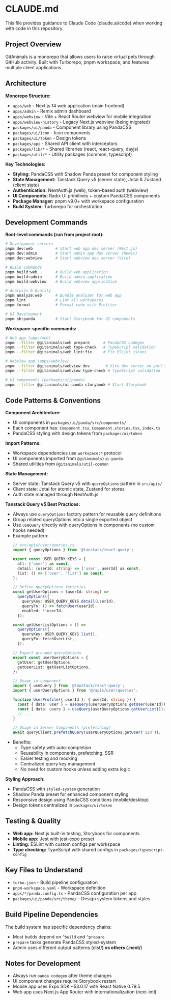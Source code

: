 # CLAUDE.md

This file provides guidance to Claude Code (claude.ai/code) when working with code in this repository.

## Project Overview

GitAnimals is a monorepo that allows users to raise virtual pets through GitHub activity. Built with Turborepo, pnpm workspace, and features multiple client applications.

## Architecture

**Monorepo Structure:**
- `apps/web` - Next.js 14 web application (main frontend)  
- `apps/admin` - Remix admin dashboard
- `apps/webview` - Vite + React Router webview for mobile integration
- `apps/webview-history` - Legacy Next.js webview (being migrated)
- `packages/ui/panda` - Component library using PandaCSS
- `packages/ui/icon` - Icon components  
- `packages/ui/token` - Design tokens
- `packages/api` - Shared API client with interceptors
- `packages/lib/*` - Shared libraries (react, react-query, dayjs)
- `packages/util/*` - Utility packages (common, typescript)

**Key Technologies:**
- **Styling:** PandaCSS with Shadow Panda preset for component styling
- **State Management:** Tanstack Query v5 (server state), Jotai & Zustand (client state)  
- **Authentication:** NextAuth.js (web), token-based auth (webview)
- **UI Components:** Radix UI primitives + custom PandaCSS components
- **Package Manager:** pnpm v9.0+ with workspace configuration
- **Build System:** Turborepo for orchestration

## Development Commands

**Root-level commands (run from project root):**
```bash
# Development servers
pnpm dev:web          # Start web app dev server (Next.js)
pnpm dev:admin        # Start admin app dev server (Remix)
pnpm dev:webview      # Start webview dev server (Vite)

# Build commands
pnpm build:web        # Build web application
pnpm build:admin      # Build admin application  
pnpm build:webview    # Build webview application

# Analysis & Quality
pnpm analyze:web      # Bundle analyzer for web app
pnpm lint             # Lint all workspaces
pnpm format           # Format code with Prettier

# UI Development
pnpm sb:panda         # Start Storybook for UI components
```

**Workspace-specific commands:**
```bash
# Web app (apps/web)
pnpm --filter @gitanimals/web prepare      # PandaCSS codegen
pnpm --filter @gitanimals/web type-check   # TypeScript validation
pnpm --filter @gitanimals/web lint:fix     # Fix ESLint issues

# Webview app (apps/webview) 
pnpm --filter @gitanimals/webview dev       # Vite dev server on port 3000
pnpm --filter @gitanimals/webview type-check # TypeScript validation

# UI components (packages/ui/panda)
pnpm --filter @gitanimals/ui-panda storybook # Start Storybook
```

## Code Patterns & Conventions

**Component Architecture:**
- UI components in `packages/ui/panda/src/components/`
- Each component has: `Component.tsx`, `Component.stories.tsx`, `index.ts`
- PandaCSS styling with design tokens from `packages/ui/token`

**Import Patterns:**
- Workspace dependencies use `workspace:*` protocol
- UI components imported from `@gitanimals/ui-panda`
- Shared utilities from `@gitanimals/util-common`

**State Management:**
- Server state: Tanstack Query v5 with `queryOptions` pattern in `src/apis/`
- Client state: Jotai for atomic state, Zustand for stores
- Auth state managed through NextAuth.js

**Tanstack Query v5 Best Practices:**
- Always use `queryOptions` factory pattern for reusable query definitions
- Group related queryOptions into a single exported object
- Use `useQuery` directly with queryOptions in components (no custom hooks needed)
- Example pattern:
  ```typescript
  // src/apis/user/queries.ts
  import { queryOptions } from '@tanstack/react-query';

  export const USER_QUERY_KEYS = {
    all: ['user'] as const,
    detail: (userId: string) => ['user', userId] as const,
    list: () => ['user', 'list'] as const,
  };

  // Define queryOptions factories
  const getUserOptions = (userId: string) =>
    queryOptions({
      queryKey: USER_QUERY_KEYS.detail(userId),
      queryFn: () => fetchUser(userId),
      enabled: !!userId,
    });

  const getUserListOptions = () =>
    queryOptions({
      queryKey: USER_QUERY_KEYS.list(),
      queryFn: fetchUserList,
    });

  // Export grouped queryOptions
  export const userQueryOptions = {
    getUser: getUserOptions,
    getUserList: getUserListOptions,
  };

  // Usage in component
  import { useQuery } from '@tanstack/react-query';
  import { userQueryOptions } from '@/apis/user/queries';

  function UserProfile({ userId }: { userId: string }) {
    const { data: user } = useQuery(userQueryOptions.getUser(userId));
    const { data: users } = useQuery(userQueryOptions.getUserList());
    // ...
  }

  // Usage in Server Components (prefetching)
  await queryClient.prefetchQuery(userQueryOptions.getUser('123'));
  ```
- Benefits:
  - Type safety with auto-completion
  - Reusability in components, prefetching, SSR
  - Easier testing and mocking
  - Centralized query key management
  - No need for custom hooks unless adding extra logic

**Styling Approach:**
- PandaCSS with `styled-system` generation
- Shadow Panda preset for enhanced component styling
- Responsive design using PandaCSS conditions (mobile/desktop)
- Design tokens centralized in `packages/ui/token`

## Testing & Quality

- **Web app:** Next.js built-in testing, Storybook for components
- **Mobile app:** Jest with jest-expo preset
- **Linting:** ESLint with custom configs per workspace
- **Type checking:** TypeScript with shared configs in `packages/typescript-config`

## Key Files to Understand

- `turbo.json` - Build pipeline configuration
- `pnpm-workspace.yaml` - Workspace definition
- `apps/*/panda.config.ts` - PandaCSS configuration per app
- `packages/ui/panda/src/theme/` - Design system tokens and styles

## Build Pipeline Dependencies

The build system has specific dependency chains:
- Most builds depend on `^build` and `^prepare` 
- `prepare` tasks generate PandaCSS styled-system
- Admin uses different output patterns (dist/**) vs others (.next/**)

## Notes for Development

- Always run `panda codegen` after theme changes
- UI component changes require Storybook restart
- Mobile app uses Expo SDK ~53.0.17 with React Native 0.79.5
- Web app uses Next.js App Router with internationalization (next-intl)